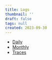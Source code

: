 ```yaml
---
title: Logs
thumbnail: ''
draft: false
tags: null
created: 2023-09-30
---
```


* [Daily](Logs/Daily/Daily.md)
* [Monthly](Logs/Monthly/Monthly.md)
* [Traces](Traces.md)
